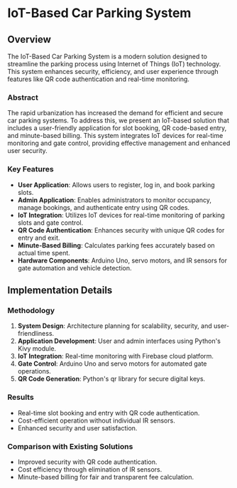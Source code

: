# IoT-Based Car Parking System

## Overview

The IoT-Based Car Parking System is a modern solution designed to streamline the parking process using Internet of Things (IoT) technology. This system enhances security, efficiency, and user experience through features like QR code authentication and real-time monitoring.

### Abstract

The rapid urbanization has increased the demand for efficient and secure car parking systems. To address this, we present an IoT-based solution that includes a user-friendly application for slot booking, QR code-based entry, and minute-based billing. This system integrates IoT devices for real-time monitoring and gate control, providing effective management and enhanced user security.

### Key Features

- **User Application**: Allows users to register, log in, and book parking slots.
- **Admin Application**: Enables administrators to monitor occupancy, manage bookings, and authenticate entry using QR codes.
- **IoT Integration**: Utilizes IoT devices for real-time monitoring of parking slots and gate control.
- **QR Code Authentication**: Enhances security with unique QR codes for entry and exit.
- **Minute-Based Billing**: Calculates parking fees accurately based on actual time spent.
- **Hardware Components**: Arduino Uno, servo motors, and IR sensors for gate automation and vehicle detection.

## Implementation Details

### Methodology

1. **System Design**: Architecture planning for scalability, security, and user-friendliness.
2. **Application Development**: User and admin interfaces using Python's Kivy module.
3. **IoT Integration**: Real-time monitoring with Firebase cloud platform.
4. **Gate Control**: Arduino Uno and servo motors for automated gate operations.
5. **QR Code Generation**: Python's qr library for secure digital keys.

### Results

- Real-time slot booking and entry with QR code authentication.
- Cost-efficient operation without individual IR sensors.
- Enhanced security and user satisfaction.

### Comparison with Existing Solutions

- Improved security with QR code authentication.
- Cost efficiency through elimination of IR sensors.
- Minute-based billing for fair and transparent fee calculation.
